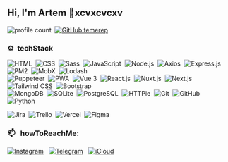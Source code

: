 ## Hi, I'm Artem 👾xcvxcvcxv

![profile count](https://komarev.com/ghpvc/?username=temerep&color=1C9AD6)&nbsp;
[![GitHub temerep](https://img.shields.io/github/followers/temerep?label=follow&style=social)](https://github.com/temerep)&nbsp;

### ⚙️ &nbsp;techStack

![HTML](https://img.shields.io/badge/-HTML-05122A?style=flat&logo=HTML5)&nbsp;
![CSS](https://img.shields.io/badge/-CSS-05122A?style=flat&logo=css&logoColor=1572B6)&nbsp;
![Sass](https://img.shields.io/badge/-Sass-05122A?style=flat&logo=sass)&nbsp;
![JavaScript](https://img.shields.io/badge/-JavaScript-05122A?style=flat&logo=javascript)&nbsp;
![Node.js](https://img.shields.io/badge/-Node.js-05122A?style=flat&logo=nodedotjs)&nbsp;
![Axios](https://img.shields.io/badge/-Axios-05122A?style=flat&logo=axios)&nbsp;
![Express.js](https://img.shields.io/badge/-Express-05122A?style=flat&logo=express)&nbsp;
![PM2](https://img.shields.io/badge/-PM2-05122A?style=flat&logo=pm2)&nbsp;
![MobX](https://img.shields.io/badge/-MobX-05122A?style=flat&logo=mobx)&nbsp;
![Lodash](https://img.shields.io/badge/-Lodash-05122A?style=flat&logo=lodash)\
![Puppeteer](https://img.shields.io/badge/-Puppeteer-05122A?style=flat&logo=puppeteer)&nbsp;
![PWA](https://img.shields.io/badge/-PWA-05122A?style=flat&logo=pwa)&nbsp;
![Vue 3](https://img.shields.io/badge/-Vue_3-05122A?style=flat&logo=vuedotjs)&nbsp;
![React.js](https://img.shields.io/badge/-React.js-05122A?style=flat&logo=react)&nbsp;
![Nuxt.js](https://img.shields.io/badge/-Nuxt.js-05122A?style=flat&logo=nuxt)&nbsp;
![Next.js](https://img.shields.io/badge/-Next.js-05122A?style=flat&logo=nextdotjs)&nbsp;
![Tailwind CSS](https://img.shields.io/badge/-Tailwind_CSS-05122A?style=flat&logo=tailwindcss)&nbsp;
![Bootstrap](https://img.shields.io/badge/-Bootstrap-05122A?style=flat&logo=bootstrap)\
![MongoDB](https://img.shields.io/badge/-Mongo_DB-05122A?style=flat&logo=mongodb)&nbsp;
![SQLite](https://img.shields.io/badge/-SQLite-05122A?style=flat&logo=sqlite)&nbsp;
![PostgreSQL](https://img.shields.io/badge/-PostgreSQL-05122A?style=flat&logo=postgresql)&nbsp;
![HTTPie](https://img.shields.io/badge/-HTTPie-05122A?style=flat&logo=httpie)&nbsp;
![Git](https://img.shields.io/badge/-Git-05122A?style=flat&logo=git)&nbsp;
![GitHub](https://img.shields.io/badge/-GitHub-05122A?style=flat&logo=github)&nbsp;
![Python](https://img.shields.io/badge/-Python-05122A?style=flat&logo=python)&nbsp;


![Jira](https://img.shields.io/badge/-Jira-05122A?style=flat&logo=jirasoftware)&nbsp;
![Trello](https://img.shields.io/badge/-Trello-05122A?style=flat&logo=trello)&nbsp;
![Vercel](https://img.shields.io/badge/-Vercel-05122A?style=flat&logo=vercel)&nbsp;
![Figma](https://img.shields.io/badge/-Figma-05122A?style=flat&logo=figma)&nbsp;

### 📫 &nbsp; howToReachMe:

<a href="https://instagram.com/_repei/" target="_blank"><img alt="Instagram" src="https://img.shields.io/badge/Instagram-FF0069?style=flat&logo=instagram&logoColor=white" /></a> &nbsp;
<a href="https://t.me/temerep" target="_blank"><img alt="Telegram" src="https://img.shields.io/badge/Telegram-26A5E4?style=flat&logo=telegram&logoColor=white" /></a> &nbsp;
<a href="mailto:temerep@icloud.com" target="_blank"><img alt="iCloud" src="https://img.shields.io/badge/iCloud-3693F3?style=flat&logo=icloud&logoColor=white" /></a> &nbsp;
